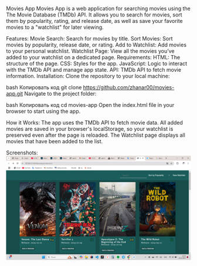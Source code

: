 Movies App
Movies App is a web application for searching movies using the The Movie Database (TMDb) API. It allows you to search for movies, sort them by popularity, rating, and release date, as well as save your favorite movies to a "watchlist" for later viewing.

Features:
Movie Search: Search for movies by title.
Sort Movies: Sort movies by popularity, release date, or rating.
Add to Watchlist: Add movies to your personal watchlist.
Watchlist Page: View all the movies you’ve added to your watchlist on a dedicated page.
Requirements:
HTML: The structure of the page.
CSS: Styles for the app.
JavaScript: Logic to interact with the TMDb API and manage app state.
API: TMDb API to fetch movie information.
Installation:
Clone the repository to your local machine:

bash
Копировать код
git clone https://github.com/zhanar00/movies-app.git
Navigate to the project folder:

bash
Копировать код
cd movies-app
Open the index.html file in your browser to start using the app.

How it Works:
The app uses the TMDb API to fetch movie data.
All added movies are saved in your browser's localStorage, so your watchlist is preserved even after the page is reloaded.
The Watchlist page displays all movies that have been added to the list.

Screenshots:
![Screenshot of RecipeApp](MovieApp\img\screen.png)